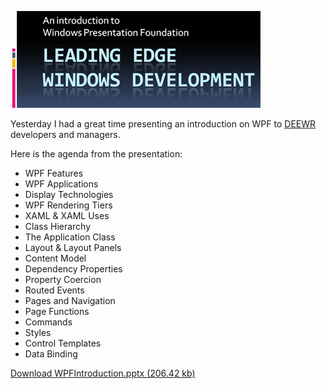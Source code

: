 ![Title Image](/assets/images/2008-06-24-Header.jpg)

Yesterday I had a great time presenting an introduction on WPF to [DEEWR](http://www.deewr.gov.au/) developers and managers.

Here is the agenda from the presentation: 

* WPF Features
* WPF Applications
* Display Technologies
* WPF Rendering Tiers
* XAML & XAML Uses
* Class Hierarchy
* The Application Class
* Layout & Layout Panels
* Content Model
* Dependency Properties
* Property Coercion
* Routed Events
* Pages and Navigation
* Page Functions
* Commands
* Styles
* Control Templates
* Data Binding
 

[Download WPFIntroduction.pptx (206.42 kb)](/Downloads/WPFIntroduction.pptx)